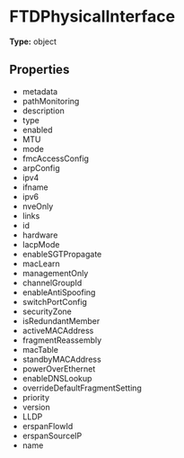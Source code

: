 # FTDPhysicalInterface


**Type:** object

## Properties
* metadata
* pathMonitoring
* description
* type
* enabled
* MTU
* mode
* fmcAccessConfig
* arpConfig
* ipv4
* ifname
* ipv6
* nveOnly
* links
* id
* hardware
* lacpMode
* enableSGTPropagate
* macLearn
* managementOnly
* channelGroupId
* enableAntiSpoofing
* switchPortConfig
* securityZone
* isRedundantMember
* activeMACAddress
* fragmentReassembly
* macTable
* standbyMACAddress
* powerOverEthernet
* enableDNSLookup
* overrideDefaultFragmentSetting
* priority
* version
* LLDP
* erspanFlowId
* erspanSourceIP
* name
